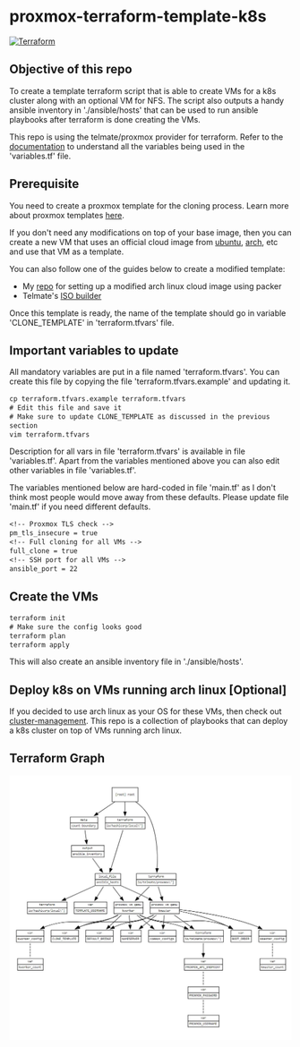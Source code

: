 ﻿# proxmox-terraform-template-k8s
 
 [![Terraform](https://github.com/Naman1997/terraform-k8s-template/actions/workflows/terraform.yml/badge.svg)](https://github.com/Naman1997/terraform-k8s-template/actions/workflows/terraform.yml)

## Objective of this repo

To create a template terraform script that is able to create VMs for a k8s cluster along with an optional VM for NFS. The script also outputs a handy ansible inventory in './ansible/hosts' that can be used to run ansible playbooks after terraform is done creating the VMs.

This repo is using the telmate/proxmox provider for terraform. Refer to the [documentation](https://registry.terraform.io/providers/Telmate/proxmox/latest/docs) to understand all the variables being used in the 'variables.tf' file.

## Prerequisite

You need to create a proxmox template for the cloning process. Learn more about proxmox templates [here](https://pve.proxmox.com/wiki/VM_Templates_and_Clones#Create_VM_Template).

If you don't need any modifications on top of your base image, then you can create a new VM that uses an official cloud image from [ubuntu](https://cloud-images.ubuntu.com/), [arch](https://wiki.archlinux.org/title/Arch_Linux_on_a_VPS#Official_Arch_Linux_cloud_image), etc and use that VM as a template.

You can also follow one of the guides below to create a modified template:
- My [repo](https://github.com/Naman1997/arch-cloud-image) for setting up a modified arch linux cloud image using packer
- Telmate's [ISO builder](https://github.com/Telmate/terraform-ubuntu-proxmox-iso)

Once this template is ready, the name of the template should go in variable 'CLONE_TEMPLATE' in 'terraform.tfvars' file.

## Important variables to update

All mandatory variables are put in a file named 'terraform.tfvars'.
You can create this file by copying the file 'terraform.tfvars.example' and updating it.
```
cp terraform.tfvars.example terraform.tfvars
# Edit this file and save it
# Make sure to update CLONE_TEMPLATE as discussed in the previous section
vim terraform.tfvars
```
Description for all vars in file 'terraform.tfvars' is available in file 'variables.tf'.
Apart from the variables mentioned above you can also edit other variables in file 'variables.tf'.

The variables mentioned below are hard-coded in file 'main.tf' as I don't think most people would move away from these defaults. Please update file 'main.tf' if you need different defaults.

```
<!-- Proxmox TLS check -->
pm_tls_insecure = true
<!-- Full cloning for all VMs -->
full_clone = true
<!-- SSH port for all VMs -->
ansible_port = 22
```

## Create the VMs
```
terraform init
# Make sure the config looks good
terraform plan
terraform apply
```

This will also create an ansible inventory file in './ansible/hosts'.

## Deploy k8s on VMs running arch linux [Optional]
If you decided to use arch linux as your OS for these VMs, then check out [cluster-management](https://github.com/Naman1997/cluster-management). This repo is a collection of playbooks that can deploy a k8s cluster on top of VMs running arch linux.

## Terraform Graph
![alt text](https://raw.githubusercontent.com/Naman1997/proxmox-terraform-template-k8s/main/Graph.JPG)
